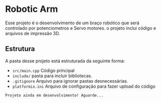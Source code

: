# Robotic Arm
Esse projeto é o desenvolvimento de um braço robótico que será controlado por potenciometros e Servo motores. o projeto inclui código e arquivos de impressão 3D.

## Estrutura
A pasta desse projeto está estruturada da seguinte forma:

- `src/main.cpp` Código principal
- `include/` pasta para incluir bibliotecas.
- `.gitignore` Arquivo para ignorar pastas desnecessárias.
- `platformio.ini` Arquivo de configuração para fazer upload do código

`Projeto ainda em desenvolvimento! Aguarde...`


